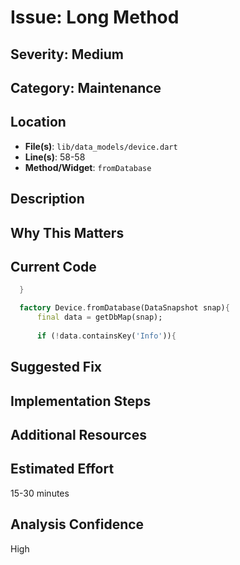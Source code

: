 # Issue: Long Method

## Severity: Medium

## Category: Maintenance

## Location
- **File(s)**: `lib/data_models/device.dart`
- **Line(s)**: 58-58
- **Method/Widget**: `fromDatabase`

## Description


## Why This Matters


## Current Code
```dart
  }

  factory Device.fromDatabase(DataSnapshot snap){
      final data = getDbMap(snap);
      
      if (!data.containsKey('Info')){
```

## Suggested Fix


## Implementation Steps


## Additional Resources


## Estimated Effort
15-30 minutes

## Analysis Confidence
High
